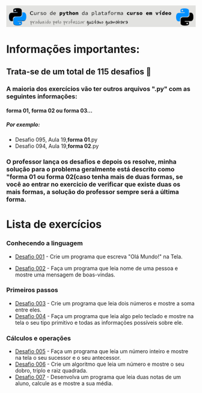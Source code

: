 ![header](https://github.com/emersonbusson/Curso-Python-CursoEmVideo/blob/main/imagens/imagem%20readme.png)

# Informações importantes:

## Trata-se de um total de 115 desafios &#x1F40D;

### A maioria dos exercícios vão ter outros **arquivos ".py"** com as seguintes informações:

#### forma 01, forma 02 ou forma 03...

##### Por exemplo:

- Desafio 095, Aula 19,**forma 01**.py
- Desafio 094, Aula 19,**forma 02**.py

### O professor lança os desafios e depois os resolve, minha solução para o problema geralmente está descrito como "forma 01 ou forma 02(caso tenha mais de duas formas, se você ao entrar no exercicio de verificar que existe duas os mais formas, a solução do professor sempre será a última forma.

# Lista de exercícios

### Conhecendo a linguagem

- [Desafio 001](https://github.com/emersonbusson/Curso-Python-CursoEmVideo/blob/main/MUNDO%2001/AULA%2001%20-%2005%20-%20CONHECENDO%20A%20LINGUAGEM/Desafio%20001.py) - Crie um programa que escreva "Olá Mundo!" na Tela.

- [Desafio 002](https://github.com/emersonbusson/Curso-Python-CursoEmVideo/blob/main/MUNDO%2001/AULA%2001%20-%2005%20-%20CONHECENDO%20A%20LINGUAGEM/Desafio%20002.py) - Faça um programa que leia nome de uma pessoa e mostre uma mensagem de boas-vindas.

### Primeiros passos

- [Desafio 003](https://github.com/emersonbusson/Curso-Python-CursoEmVideo/blob/main/MUNDO%2001/AULA%2006%20-%20TIPOS%20PRIMITIVOS/Desafio%20003.py) - Crie um programa que leia dois números e mostre a soma entre eles.
- [Desafio 004](https://github.com/emersonbusson/Curso-Python-CursoEmVideo/blob/main/MUNDO%2001/AULA%2006%20-%20TIPOS%20PRIMITIVOS/Desafio%20004.py) - Faça um programa que leia algo pelo teclado e mostre na tela o seu tipo primitivo e todas as informações possíveis sobre ele.

### Cálculos e operações
- [Desafio 005](https://github.com/emersonbusson/Curso-Python-CursoEmVideo/blob/main/MUNDO%2001/AULA%2007%20-%20OPERADORES%20ARITIM%C3%89DICOS/Desafio%20005%2C%20Aula%2007.py) - Faça um programa que leia um número inteiro e mostre na tela o seu sucessor e o seu antecessor.
- [Desafio 006](https://github.com/emersonbusson/Curso-Python-CursoEmVideo/blob/main/MUNDO%2001/AULA%2007%20-%20OPERADORES%20ARITIM%C3%89DICOS/Desafio%20006%20Aula%2007.py) - Crie um algoritmo que leia um número e mostre o seu dobro, triplo e raiz quadrada.
- [Desafio 007](https://github.com/emersonbusson/Curso-Python-CursoEmVideo/blob/main/MUNDO%2001/AULA%2007%20-%20OPERADORES%20ARITIM%C3%89DICOS/Desafio%20007%20Aula%2007.py) - Desenvolva um programa que leia duas notas de um aluno, calcule as e mostre a sua média.
